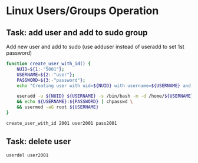 # Linux Users/Groups Operation

## Task: add user and add to sudo group

Add new user and add to sudo (use adduser instead of useradd to set 1st password)

```bash
function create_user_with_id() {
    NUID=${1:-"5001"};
    USERNAME=${2:-"user"};
    PASSWORD=${3:-"password"};
    echo "Creating user with uid=${NUID} with username=${USERNAME} and password=${PASSWORD}"

    useradd -u ${NUID} ${USERNAME} -s /bin/bash -m -d /home/${USERNAME} \
    && echo ${USERNAME}:${PASSWORD} | chpasswd \
    && usermod -aG root ${USERNAME}
}

create_user_with_id 2001 user2001 pass2001
```

## Task: delete user

```bash
userdel user2001
```
